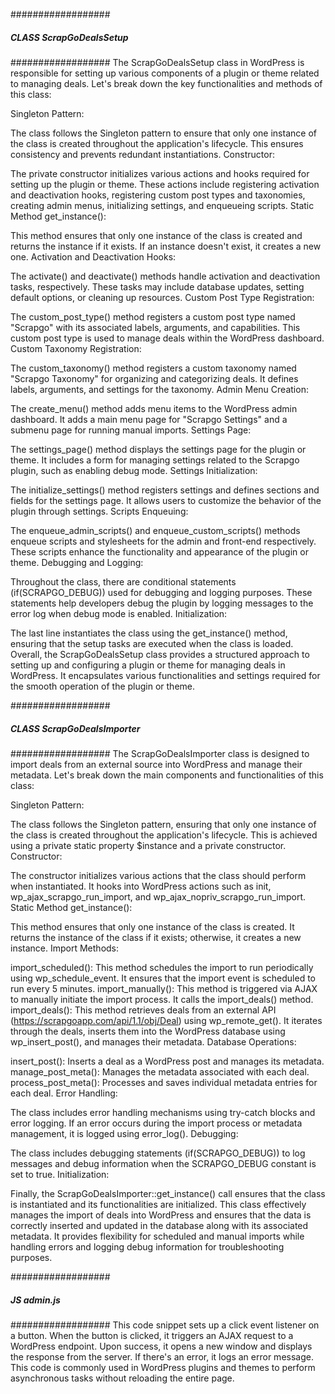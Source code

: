 ##################
##### CLASS ScrapGoDealsSetup
##################
The ScrapGoDealsSetup class in WordPress is responsible for setting up various components of a plugin or theme related to managing deals. Let's break down the key functionalities and methods of this class:

Singleton Pattern:

The class follows the Singleton pattern to ensure that only one instance of the class is created throughout the application's lifecycle. This ensures consistency and prevents redundant instantiations.
Constructor:

The private constructor initializes various actions and hooks required for setting up the plugin or theme. These actions include registering activation and deactivation hooks, registering custom post types and taxonomies, creating admin menus, initializing settings, and enqueueing scripts.
Static Method get_instance():

This method ensures that only one instance of the class is created and returns the instance if it exists. If an instance doesn't exist, it creates a new one.
Activation and Deactivation Hooks:

The activate() and deactivate() methods handle activation and deactivation tasks, respectively. These tasks may include database updates, setting default options, or cleaning up resources.
Custom Post Type Registration:

The custom_post_type() method registers a custom post type named "Scrapgo" with its associated labels, arguments, and capabilities. This custom post type is used to manage deals within the WordPress dashboard.
Custom Taxonomy Registration:

The custom_taxonomy() method registers a custom taxonomy named "Scrapgo Taxonomy" for organizing and categorizing deals. It defines labels, arguments, and settings for the taxonomy.
Admin Menu Creation:

The create_menu() method adds menu items to the WordPress admin dashboard. It adds a main menu page for "Scrapgo Settings" and a submenu page for running manual imports.
Settings Page:

The settings_page() method displays the settings page for the plugin or theme. It includes a form for managing settings related to the Scrapgo plugin, such as enabling debug mode.
Settings Initialization:

The initialize_settings() method registers settings and defines sections and fields for the settings page. It allows users to customize the behavior of the plugin through settings.
Scripts Enqueuing:

The enqueue_admin_scripts() and enqueue_custom_scripts() methods enqueue scripts and stylesheets for the admin and front-end respectively. These scripts enhance the functionality and appearance of the plugin or theme.
Debugging and Logging:

Throughout the class, there are conditional statements (if(SCRAPGO_DEBUG)) used for debugging and logging purposes. These statements help developers debug the plugin by logging messages to the error log when debug mode is enabled.
Initialization:

The last line instantiates the class using the get_instance() method, ensuring that the setup tasks are executed when the class is loaded.
Overall, the ScrapGoDealsSetup class provides a structured approach to setting up and configuring a plugin or theme for managing deals in WordPress. It encapsulates various functionalities and settings required for the smooth operation of the plugin or theme.

##################
##### CLASS ScrapGoDealsImporter
##################
The ScrapGoDealsImporter class is designed to import deals from an external source into WordPress and manage their metadata. Let's break down the main components and functionalities of this class:

Singleton Pattern:

The class follows the Singleton pattern, ensuring that only one instance of the class is created throughout the application's lifecycle. This is achieved using a private static property $instance and a private constructor.
Constructor:

The constructor initializes various actions that the class should perform when instantiated.
It hooks into WordPress actions such as init, wp_ajax_scrapgo_run_import, and wp_ajax_nopriv_scrapgo_run_import.
Static Method get_instance():

This method ensures that only one instance of the class is created.
It returns the instance of the class if it exists; otherwise, it creates a new instance.
Import Methods:

import_scheduled(): This method schedules the import to run periodically using wp_schedule_event. It ensures that the import event is scheduled to run every 5 minutes.
import_manually(): This method is triggered via AJAX to manually initiate the import process. It calls the import_deals() method.
import_deals(): This method retrieves deals from an external API (https://scrapgoapp.com/api/1.1/obj/Deal) using wp_remote_get(). It iterates through the deals, inserts them into the WordPress database using wp_insert_post(), and manages their metadata.
Database Operations:

insert_post(): Inserts a deal as a WordPress post and manages its metadata.
manage_post_meta(): Manages the metadata associated with each deal.
process_post_meta(): Processes and saves individual metadata entries for each deal.
Error Handling:

The class includes error handling mechanisms using try-catch blocks and error logging. If an error occurs during the import process or metadata management, it is logged using error_log().
Debugging:

The class includes debugging statements (if(SCRAPGO_DEBUG)) to log messages and debug information when the SCRAPGO_DEBUG constant is set to true.
Initialization:

Finally, the ScrapGoDealsImporter::get_instance() call ensures that the class is instantiated and its functionalities are initialized.
This class effectively manages the import of deals into WordPress and ensures that the data is correctly inserted and updated in the database along with its associated metadata. It provides flexibility for scheduled and manual imports while handling errors and logging debug information for troubleshooting purposes.

##################
##### JS admin.js
##################
This code snippet sets up a click event listener on a button. When the button is clicked, it triggers an AJAX request to a WordPress endpoint. Upon success, it opens a new window and displays the response from the server. If there's an error, it logs an error message. This code is commonly used in WordPress plugins and themes to perform asynchronous tasks without reloading the entire page.
